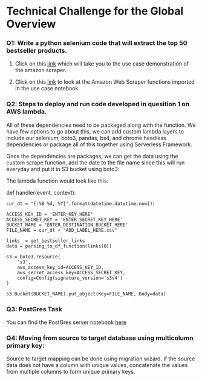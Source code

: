# Technical Challenge for the Global Overview

### Q1: Write a python selenium code that will extract the top 50 bestseller products.

1. Click on this [link](https://github.com/Saadkhansolo/amazon_scraping_project/blob/master/Use%20Cases.ipynb) which will take you to the use case demonstration of the amazon scraper.

2. Click on this [link](https://github.com/Saadkhansolo/amazon_scraping_project/blob/master/amazon_scraper.py) to look at the Amazon Web Scraper functions imported in the use case notebook.

### Q2: Steps to deploy and run code developed in quesition 1 on AWS lambda.

 All of these dependencies need to be packaged along with the function. We have few options to go about this, we can add custom lambda layers to include our selenium, boto3, pandas, bs4, and chrome headless dependencies or package all of this together using Serverless Framework. 

Once the dependencies are packages, we can get the data using the custom scrape function, add the date to the file name since this will run everyday and put it in S3 bucket using boto3:

 The lambda function would look like this:

 def handler(event, context):

    cur_dt = "{:%B %d, %Y}".format(datetime.datetime.now())

    ACCESS_KEY_ID = 'ENTER_KEY_HERE'
    ACCESS_SECRET_KEY = 'ENTER_SECRET_KEY_HERE'
    BUCKET_NAME = 'ENTER_DESTINATION_BUCKET_HERE'
    FILE_NAME = cur_dt + "ADD_LABEL_HERE.csv"

    links  = get_bestseller_links
    data = parsing_to_df_function(links[0])

    s3 = boto3.resource(
        's3',
        aws_access_key_id=ACCESS_KEY_ID,
        aws_secret_access_key=ACCESS_SECRET_KEY,
        config=Config(signature_version='s3v4')
    )

    s3.Bucket(BUCKET_NAME).put_object(Key=FILE_NAME, Body=data)

### Q3: PostGres Task 

You can find the PostGres server notebook [here](https://github.com/Saadkhansolo/amazon_scraping_project/blob/master/PostGres%20Task.ipynb)

### Q4: Moving from source to target database using multicolumn primary key:

Source to target mapping can be done using migration wizard. If the source data does not have a column with unique values, concatenate the values from multiple columns to form unique primary keys.
